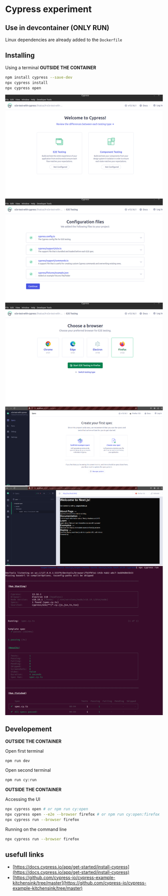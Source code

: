 # Cypress experiment

## Use in devcontainer (ONLY RUN)

Linux dependencies are already added to the `Dockerfile`

## Installing 

Using a terminal **OUTSIDE THE CONTAINER** 

```bash
npm install cypress --save-dev
npx cypress install
npx cypress open
```

![](docs/1-cypress-welcome.png)
![](docs/2-cypress-config-files.png)
![](docs/3-cypress-choose-browser.png)
![](docs/4-cypress-create-spec.png)
![](docs/5-cypress-first-test.png)
![](docs/6-cypress-run-cli.png)

## Developement 

**OUTSIDE THE CONTAINER**

Open first terminal 
```bash
npm run dev
```

Open second terminal 
```bash
npm run cy:run
```

**OUTSIDE THE CONTAINER**

Accessing the UI
```bash
npx cypress open # or npm run cy:open
npx cypress open --e2e --browser firefox # or npm run cy:open:firefox
npx cypress run --browser firefox
```

Running on the command line 
```bash
npx cypress run --browser firefox
```

## usefull links

- [https://docs.cypress.io/app/get-started/install-cypress](https://docs.cypress.io/app/get-started/install-cypress)
- [https://github.com/cypress-io/cypress-example-kitchensink/tree/master](https://github.com/cypress-io/cypress-example-kitchensink/tree/master)